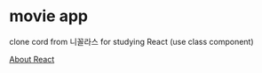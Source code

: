 # movie app 

clone cord from 니꼴라스 for studying React (use class component)

[About React](./ReactJS.md)